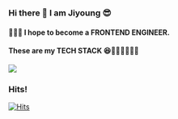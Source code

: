 ### Hi there 👋 I am Jiyoung 😎

#### 🧚🏻‍♀️ I hope to become a FRONTEND ENGINEER.


#### These are my TECH STACK 😆🏊🏻‍♀️🏄🏻‍♀️
<img src="https://img.shields.io/badge/Android-3DDC84?style=flat-square&logo=Android&logoColor=white"/>


### Hits!
[![Hits](https://hits.seeyoufarm.com/api/count/incr/badge.svg?url=https%3A%2F%2Fgithub.com%2FJiyoungPark321&count_bg=%23E7CE11&title_bg=%239B7400&icon=&icon_color=%23E7E7E7&title=hits&edge_flat=false)](https://hits.seeyoufarm.com)


<!--
**JiyoungPark321/JiyoungPark321** is a ✨ _special_ ✨ repository because its `README.md` (this file) appears on your GitHub profile.

Here are some ideas to get you started:

- 🔭 I’m currently working on ...
- 🌱 I’m currently learning ...
- 👯 I’m looking to collaborate on ...
- 🤔 I’m looking for help with ...
- 💬 Ask me about ...
- 📫 How to reach me: ...
- 😄 Pronouns: ...
- ⚡ Fun fact: ...
-->
